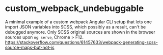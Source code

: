 # custom_webpack_undebuggable
A minimal example of a custom webpack Angular CLI setup that lets one import JSON variables into SCSS, which possibly as a result, can't be debugged anymore. Only SCSS original sources are shown in the browser sources upon `ng serve`, Chrome > F12. 
https://stackoverflow.com/questions/61457633/webpack-generating-scss-source-maps-but-not-js
